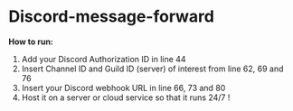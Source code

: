 # Discord-message-forward
**How to run:**
1) Add your Discord Authorization ID in line 44
2) Insert Channel ID and Guild ID (server) of interest from line 62, 69 and 76
3) Insert your Discord webhook URL in line 66, 73 and 80
4) Host it on a server or cloud service so that it runs 24/7 !
